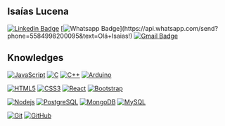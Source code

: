 ## Isaías Lucena

[![Linkedin Badge](https://img.shields.io/badge/-LinkedIn-blue?style=flat-square&logo=Linkedin&logoColor=white&link=https://www.linkedin.com/in/isa%C3%ADas-lucena-03a198190/)](https://www.linkedin.com/in/isa%C3%ADas-lucena-03a198190/)
[![Whatsapp Badge](https://img.shields.io/badge/-Whatsapp-4CA143?style=flat-square&labelColor=4CA143&logo=whatsapp&logoColor=white&link=https://api.whatsapp.com/send?phone=5584998200095&text=Olá+Isaías!)](https://api.whatsapp.com/send?phone=5584998200095&text=Olá+Isaias!)
[![Gmail Badge](https://img.shields.io/badge/-Gmail-c14438?style=flat-square&logo=Gmail&logoColor=white&link=mailto:isaiiaslucena@gmail.com)](mailto:isaiiaslucena@gmail.com)

## Knowledges

[![JavaScript](https://img.shields.io/badge/-JavaScript-black?style=flat-square&logo=javascript&link=https://github.com/isaiasluc/)](https://github.com/isaiasluc/)
[![C](https://img.shields.io/badge/-A8B9CC?style=flat-square&logo=c&logoColor=white&link=https://github.com/isaiasluc/)](https://github.com/isaiasluc/)
[![C++](https://img.shields.io/badge/-C++-00599C?style=flat-square&logo=c++&link=https://github.com/isaiasluc/)](https://github.com/isaiasluc/)
[![Arduino](https://img.shields.io/badge/-Arduino-black?style=flat-square&logo=Arduino&link=https://github.com/isaiasluc/)](https://github.com/isaiasluc/)

[![HTML5](https://img.shields.io/badge/-HTML5-E34F26?style=flat-square&logo=html5&logoColor=white&link=https://github.com/isaiasluc/)](https://github.com/isaiasluc/)
[![CSS3](https://img.shields.io/badge/-CSS3-1572B6?style=flat-square&logo=css3&link=https://github.com/isaiasluc/)](https://github.com/isaiasluc/)
[![React](https://img.shields.io/badge/-React-black?style=flat-square&logo=react&link=https://github.com/isaiasluc/)](https://github.com/isaiasluc/)
[![Bootstrap](https://img.shields.io/badge/-Bootstrap-563D7C?style=flat-square&logo=bootstrap&link=https://github.com/isaiasluc/)](https://github.com/isaiasluc/)

[![Nodejs](https://img.shields.io/badge/-Nodejs-black?style=flat-square&logo=Node.js&link=https://github.com/isaiasluc/)](https://github.com/isaiasluc/)
[![PostgreSQL](https://img.shields.io/badge/-PostgreSQL-336791?style=flat-square&logo=postgresql&link=https://github.com/isaiasluc/)](https://github.com/isaiasluc/)
[![MongoDB](https://img.shields.io/badge/-MongoDB-black?style=flat-square&logo=mongodb&link=https://github.com/isaiasluc/)](https://github.com/isaiasluc/)
[![MySQL](https://img.shields.io/badge/-MySQL-black?style=flat-square&logo=mysql&logoColor=white&link=https://github.com/isaiasluc/)](https://github.com/isaiasluc/)

[![Git](https://img.shields.io/badge/-Git-black?style=flat-square&logo=git&link=https://github.com/isaiasluc/)](https://github.com/isaiasluc/)
[![GitHub](https://img.shields.io/badge/-GitHub-181717?style=flat-square&logo=github&link=https://github.com/isaiasluc/)](https://github.com/isaiasluc/)
